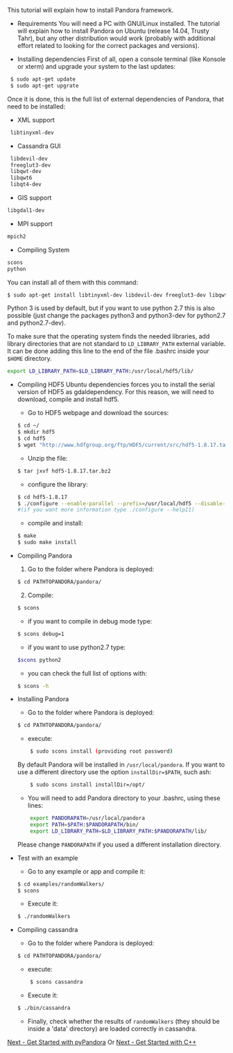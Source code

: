 
This tutorial will explain how to install Pandora framework.

- Requirements
You will need a PC with GNU/Linux installed. The tutorial will explain how to install Pandora on Ubuntu (release 14.04, Trusty Tahr), but any other distribution would work (probably with additional effort related to looking for the correct packages and versions).

- Installing dependencies
First of all, open a console terminal (like Konsole or xterm) and upgrade your system to the last updates:
```bash
 $ sudo apt-get update
 $ sudo apt-get upgrate
```

Once it is done, this is the full list of external dependencies of Pandora, that need to be installed:

- XML support
```bash
 libtinyxml-dev
```

- Cassandra GUI
```bash
 libdevil-dev
 freeglut3-dev
 libqwt-dev
 libqwt6
 libqt4-dev
```

- GIS support

```bash
libgdal1-dev
```

- MPI support
```bash
mpich2
```

- Compiling System
```bash
scons
python
```

You can install all of them with this command:
```bash
$ sudo apt-get install libtinyxml-dev libdevil-dev freeglut3-dev libqwt-dev libqwt6 libqt4-dev libqt4-opengl-dev libgdal1-dev mpich2 scons build-essential libboost-random-dev libboost-python-dev libboost-filesystem-dev libboost-system-dev libmpich2-dev python3 python3-dev libboost-test-dev libboost-timer-dev libboost-chrono-dev
```

Python 3 is used by default, but if you want to use python 2.7 this is also possible (just change the packages python3 and python3-dev for python2.7 and python2.7-dev).

To make sure that the operating system finds the needed libraries, add library directories that are not standard to `LD_LIBRARY_PATH` external variable. It can be done adding this line to the end of the file .bashrc inside your `$HOME` directory.

```bash
export LD_LIBRARY_PATH=$LD_LIBRARY_PATH:/usr/local/hdf5/lib/
```

- Compiling HDF5
Ubuntu dependencies forces you to install the serial version of HDF5 as gdaldependency. For this reason, we will need to download, compile and install hdf5.
	* Go to HDF5 webpage and download the sources:
	```bash
	$ cd ~/
	$ mkdir hdf5
	$ cd hdf5
	$ wget "http://www.hdfgroup.org/ftp/HDF5/current/src/hdf5-1.8.17.tar.bz2"
	```
	* Unzip the file:
	```bash
	$ tar jxvf hdf5-1.8.17.tar.bz2
	```
	* configure the library:
	```bash
	$ cd hdf5-1.8.17
	$ ./configure --enable-parallel --prefix=/usr/local/hdf5 --disable-shared --with-pic
	#(if you want more information type ./configure --help11)
 	```
	* compile and install:
	```bash
	$ make
	$ sudo make install
	```

- Compiling Pandora
  1. Go to the folder where Pandora is deployed:
  ```bash
  $ cd PATHTOPANDORA/pandora/
  ```
  2. Compile:
  ```bash
  $ scons
  ```
	- if you want to compile in debug mode type: 
	```bash 
	$ scons debug=1
	``` 
	- if you want to use python2.7 type: 
	```bash 
	$scons python2 
	```
	- you can check the full list of options with: 
	```bash
	$ scons -h
	```

- Installing Pandora
	* Go to the folder where Pandora is deployed:
	```bash
	$ cd PATHTOPANDORA/pandora/
	```
	* execute:
	```bash
        $ sudo scons install (providing root password)
	```
	By default Pandora will be installed in `/usr/local/pandora`. If you want to use a different directory use the option `installDir=$PATH`, such ash:
	```bash
        $ sudo scons install installDir=/opt/
	```

	* You will need to add Pandora directory to your .bashrc, using these lines:
	```bash
        export PANDORAPATH=/usr/local/pandora
        export PATH=$PATH:$PANDORAPATH/bin/
        export LD_LIBRARY_PATH=$LD_LIBRARY_PATH:$PANDORAPATH/lib/
	```
	Please change `PANDORAPATH` if you used a different installation directory.

- Test with an example
	* Go to any example or app and compile it:
	```bash
	$ cd examples/randomWalkers/
	$ scons
	```
	
	* Execute it:
	```bash
	$ ./randomWalkers
	```
	
- Compiling cassandra
	* Go to the folder where Pandora is deployed:
	```bash
	$ cd PATHTOPANDORA/pandora/
	```
	* execute:
	```bash
        $ scons cassandra
	```
	* Execute it:
	```bash
	$ ./bin/cassandra
	```
	* Finally, check whether the results of `randomWalkers` (they should be inside a 'data' directory) are loaded correctly in cassandra.

        
[Next - Get Started with pyPandora](01_getting_started_pyPandora.md)
Or [Next - Get Started with C++](02_getting_started_pandora.md)
